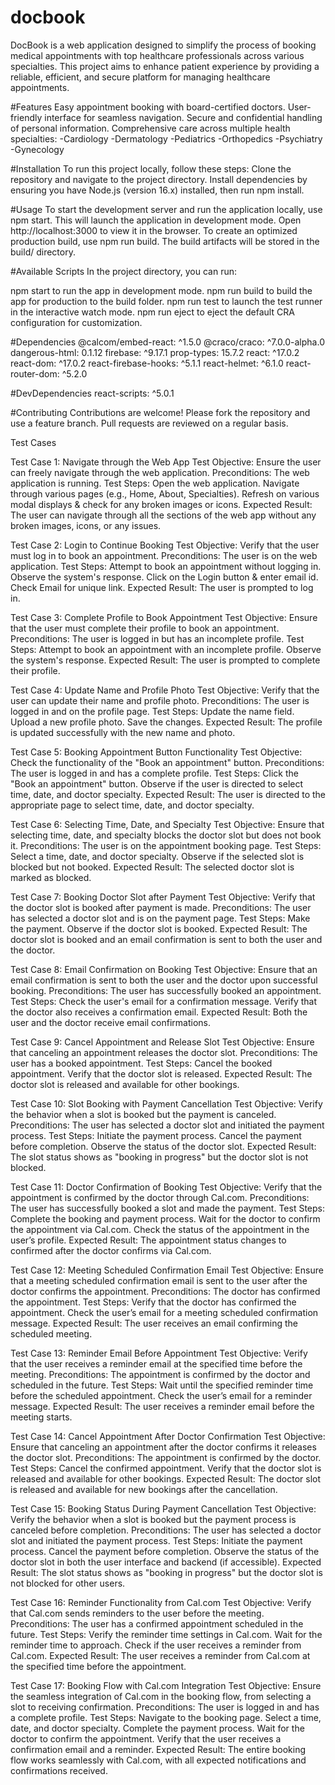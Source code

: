 # docbook
DocBook is a web application designed to simplify the process of booking medical appointments with top healthcare professionals across various specialties. This project aims to enhance patient experience by providing a reliable, efficient, and secure platform for managing healthcare appointments.

#Features
Easy appointment booking with board-certified doctors.
User-friendly interface for seamless navigation.
Secure and confidential handling of personal information.
Comprehensive care across multiple health specialties:
-Cardiology
-Dermatology
-Pediatrics
-Orthopedics
-Psychiatry
-Gynecology


#Installation
To run this project locally, follow these steps:
Clone the repository and navigate to the project directory.
Install dependencies by ensuring you have Node.js (version 16.x) installed, then run npm install.

#Usage
To start the development server and run the application locally, use npm start. This will launch the application in development mode. Open http://localhost:3000 to view it in the browser.
To create an optimized production build, use npm run build. The build artifacts will be stored in the build/ directory.

#Available Scripts
In the project directory, you can run:

npm start to run the app in development mode.
npm run build to build the app for production to the build folder.
npm run test to launch the test runner in the interactive watch mode.
npm run eject to eject the default CRA configuration for customization.

#Dependencies
@calcom/embed-react: ^1.5.0
@craco/craco: ^7.0.0-alpha.0
dangerous-html: 0.1.12
firebase: ^9.17.1
prop-types: 15.7.2
react: ^17.0.2
react-dom: ^17.0.2
react-firebase-hooks: ^5.1.1
react-helmet: ^6.1.0
react-router-dom: ^5.2.0

#DevDependencies
react-scripts: ^5.0.1

#Contributing
Contributions are welcome! Please fork the repository and use a feature branch. Pull requests are reviewed on a regular basis.

Test Cases 

Test Case 1: Navigate through the Web App
Test Objective: Ensure the user can freely navigate through the web application.
Preconditions: The web application is running.
Test Steps:
Open the web application.
Navigate through various pages (e.g., Home, About, Specialties).
Refresh on various modal displays & check for any broken images or icons.
Expected Result: The user can navigate through all the sections of the web app without any broken images, icons, or any issues.

Test Case 2: Login to Continue Booking
Test Objective: Verify that the user must log in to book an appointment.
Preconditions: The user is on the web application.
Test Steps:
Attempt to book an appointment without logging in.
Observe the system's response.
Click on the Login button & enter email id.
Check Email for unique link.
Expected Result: The user is prompted to log in.

Test Case 3: Complete Profile to Book Appointment
Test Objective: Ensure that the user must complete their profile to book an appointment.
Preconditions: The user is logged in but has an incomplete profile.
Test Steps:
Attempt to book an appointment with an incomplete profile.
Observe the system's response.
Expected Result: The user is prompted to complete their profile.

Test Case 4: Update Name and Profile Photo
Test Objective: Verify that the user can update their name and profile photo.
Preconditions: The user is logged in and on the profile page.
Test Steps:
Update the name field.
Upload a new profile photo.
Save the changes.
Expected Result: The profile is updated successfully with the new name and photo.

Test Case 5: Booking Appointment Button Functionality
Test Objective: Check the functionality of the "Book an appointment" button.
Preconditions: The user is logged in and has a complete profile.
Test Steps:
Click the "Book an appointment" button.
Observe if the user is directed to select time, date, and doctor specialty.
Expected Result: The user is directed to the appropriate page to select time, date, and doctor specialty.

Test Case 6: Selecting Time, Date, and Specialty
Test Objective: Ensure that selecting time, date, and specialty blocks the doctor slot but does not book it.
Preconditions: The user is on the appointment booking page.
Test Steps:
Select a time, date, and doctor specialty.
Observe if the selected slot is blocked but not booked.
Expected Result: The selected doctor slot is marked as blocked.

Test Case 7: Booking Doctor Slot after Payment
Test Objective: Verify that the doctor slot is booked after payment is made.
Preconditions: The user has selected a doctor slot and is on the payment page.
Test Steps:
Make the payment.
Observe if the doctor slot is booked.
Expected Result: The doctor slot is booked and an email confirmation is sent to both the user and the doctor.

Test Case 8: Email Confirmation on Booking
Test Objective: Ensure that an email confirmation is sent to both the user and the doctor upon successful booking.
Preconditions: The user has successfully booked an appointment.
Test Steps:
Check the user's email for a confirmation message.
Verify that the doctor also receives a confirmation email.
Expected Result: Both the user and the doctor receive email confirmations.

Test Case 9: Cancel Appointment and Release Slot
Test Objective: Ensure that canceling an appointment releases the doctor slot.
Preconditions: The user has a booked appointment.
Test Steps:
Cancel the booked appointment.
Verify that the doctor slot is released.
Expected Result: The doctor slot is released and available for other bookings.

Test Case 10: Slot Booking with Payment Cancellation
Test Objective: Verify the behavior when a slot is booked but the payment is canceled.
Preconditions: The user has selected a doctor slot and initiated the payment process.
Test Steps:
Initiate the payment process.
Cancel the payment before completion.
Observe the status of the doctor slot.
Expected Result: The slot status shows as "booking in progress" but the doctor slot is not blocked.

Test Case 11: Doctor Confirmation of Booking
Test Objective: Verify that the appointment is confirmed by the doctor through Cal.com.
Preconditions: The user has successfully booked a slot and made the payment.
Test Steps:
Complete the booking and payment process.
Wait for the doctor to confirm the appointment via Cal.com.
Check the status of the appointment in the user’s profile.
Expected Result: The appointment status changes to confirmed after the doctor confirms via Cal.com.

Test Case 12: Meeting Scheduled Confirmation Email
Test Objective: Ensure that a meeting scheduled confirmation email is sent to the user after the doctor confirms the appointment.
Preconditions: The doctor has confirmed the appointment.
Test Steps:
Verify that the doctor has confirmed the appointment.
Check the user’s email for a meeting scheduled confirmation message.
Expected Result: The user receives an email confirming the scheduled meeting.

Test Case 13: Reminder Email Before Appointment
Test Objective: Verify that the user receives a reminder email at the specified time before the meeting.
Preconditions: The appointment is confirmed by the doctor and scheduled in the future.
Test Steps:
Wait until the specified reminder time before the scheduled appointment.
Check the user’s email for a reminder message.
Expected Result: The user receives a reminder email before the meeting starts.

Test Case 14: Cancel Appointment After Doctor Confirmation
Test Objective: Ensure that canceling an appointment after the doctor confirms it releases the doctor slot.
Preconditions: The appointment is confirmed by the doctor.
Test Steps:
Cancel the confirmed appointment.
Verify that the doctor slot is released and available for other bookings.
Expected Result: The doctor slot is released and available for new bookings after the cancellation.

Test Case 15: Booking Status During Payment Cancellation
Test Objective: Verify the behavior when a slot is booked but the payment process is canceled before completion.
Preconditions: The user has selected a doctor slot and initiated the payment process.
Test Steps:
Initiate the payment process.
Cancel the payment before completion.
Observe the status of the doctor slot in both the user interface and backend (if accessible).
Expected Result: The slot status shows as "booking in progress" but the doctor slot is not blocked for other users.

Test Case 16: Reminder Functionality from Cal.com
Test Objective: Verify that Cal.com sends reminders to the user before the meeting.
Preconditions: The user has a confirmed appointment scheduled in the future.
Test Steps:
Verify the reminder time settings in Cal.com.
Wait for the reminder time to approach.
Check if the user receives a reminder from Cal.com.
Expected Result: The user receives a reminder from Cal.com at the specified time before the appointment.

Test Case 17: Booking Flow with Cal.com Integration
Test Objective: Ensure the seamless integration of Cal.com in the booking flow, from selecting a slot to receiving confirmation.
Preconditions: The user is logged in and has a complete profile.
Test Steps:
Navigate to the booking page.
Select a time, date, and doctor specialty.
Complete the payment process.
Wait for the doctor to confirm the appointment.
Verify that the user receives a confirmation email and a reminder.
Expected Result: The entire booking flow works seamlessly with Cal.com, with all expected notifications and confirmations received.



